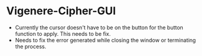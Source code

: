 # Vigenere-Cipher-GUI

- Currently the cursor doesn't have to be on the button for the button function to apply. This needs to be fix.
- Needs to fix the error generated while closing the window or terminating the process.
